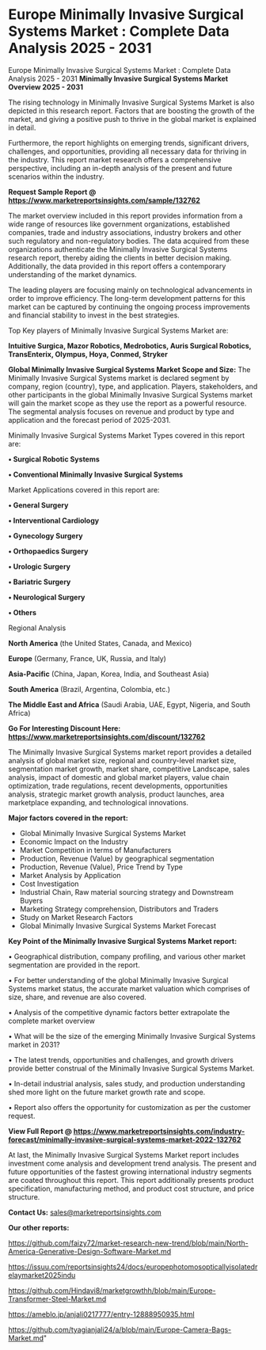 # Europe Minimally Invasive Surgical Systems Market : Complete Data Analysis 2025 - 2031
Europe Minimally Invasive Surgical Systems Market : Complete Data Analysis 2025 - 2031
<Strong> Minimally Invasive Surgical Systems Market Overview 2025 - 2031</strong>

The rising technology in Minimally Invasive Surgical Systems Market is also depicted in this research report. Factors that are boosting the growth of the market, and giving a positive push to thrive in the global market is explained in detail.

Furthermore, the report highlights on emerging trends, significant drivers, challenges, and opportunities, providing all necessary data for thriving in the industry. This report market research offers a comprehensive perspective, including an in-depth analysis of the present and future scenarios within the industry.

<strong>Request Sample Report @ <a href=https://www.marketreportsinsights.com/sample/132762>https://www.marketreportsinsights.com/sample/132762</a></strong>

The market overview included in this report provides information from a wide range of resources like government organizations, established companies, trade and industry associations, industry brokers and other such regulatory and non-regulatory bodies. The data acquired from these organizations authenticate the Minimally Invasive Surgical Systems research report, thereby aiding the clients in better decision making. Additionally, the data provided in this report offers a contemporary understanding of the market dynamics.

The leading players are focusing mainly on technological advancements in order to improve efficiency. The long-term development patterns for this market can be captured by continuing the ongoing process improvements and financial stability to invest in the best strategies.

Top Key players of Minimally Invasive Surgical Systems Market are:

<strong>Intuitive Surgica, Mazor Robotics, Medrobotics, Auris Surgical Robotics, TransEnterix, Olympus, Hoya, Conmed, Stryker</strong>

<strong><b>Global Minimally Invasive Surgical Systems Market Scope and Size:</b></strong>
The Minimally Invasive Surgical Systems market is declared segment by company, region (country), type, and application. Players, stakeholders, and other participants in the global Minimally Invasive Surgical Systems market will gain the market scope as they use the report as a powerful resource. The segmental analysis focuses on revenue and product by type and application and the forecast period of 2025-2031.

Minimally Invasive Surgical Systems Market Types covered in this report are:

<strong>• Surgical Robotic Systems

• Conventional Minimally Invasive Surgical Systems</strong>

Market Applications covered in this report are:

<strong>• General Surgery

• Interventional Cardiology

• Gynecology Surgery

• Orthopaedics Surgery

• Urologic Surgery

• Bariatric Surgery

• Neurological Surgery

• Others</strong> 

Regional Analysis

<strong>North America</strong> (the United States, Canada, and Mexico)

<strong>Europe</strong> (Germany, France, UK, Russia, and Italy)

<strong>Asia-Pacific</strong> (China, Japan, Korea, India, and Southeast Asia)

<strong>South America</strong> (Brazil, Argentina, Colombia, etc.)

<strong>The Middle East and Africa</strong> (Saudi Arabia, UAE, Egypt, Nigeria, and South Africa)

<strong>Go For Interesting Discount Here: <a href=https://www.marketreportsinsights.com/discount/132762>https://www.marketreportsinsights.com/discount/132762</a></strong>

The Minimally Invasive Surgical Systems market report provides a detailed analysis of global market size, regional and country-level market size, segmentation market growth, market share, competitive Landscape, sales analysis, impact of domestic and global market players, value chain optimization, trade regulations, recent developments, opportunities analysis, strategic market growth analysis, product launches, area marketplace expanding, and technological innovations.

<strong><b>Major factors covered in the report:</b></strong>
<ul>
  <li>Global Minimally Invasive Surgical Systems Market </li>
  <li>Economic Impact on the Industry</li>
  <li>Market Competition in terms of Manufacturers</li>
  <li>Production, Revenue (Value) by geographical segmentation</li>
  <li>Production, Revenue (Value), Price Trend by Type</li>
  <li>Market Analysis by Application</li>
  <li>Cost Investigation</li>
  <li>Industrial Chain, Raw material sourcing strategy and Downstream Buyers</li>
  <li>Marketing Strategy comprehension, Distributors and Traders</li>
  <li>Study on Market Research Factors</li>
  <li>Global Minimally Invasive Surgical Systems Market Forecast</li>
</ul>

<strong><b>Key Point of the Minimally Invasive Surgical Systems Market report:</b></strong>

• Geographical distribution, company profiling, and various other market segmentation are provided in the report.

• For better understanding of the global Minimally Invasive Surgical Systems market status, the accurate market valuation which comprises of size, share, and revenue are also covered.

• Analysis of the competitive dynamic factors better extrapolate the complete market overview

• What will be the size of the emerging Minimally Invasive Surgical Systems market in 2031?

• The latest trends, opportunities and challenges, and growth drivers provide better construal of the Minimally Invasive Surgical Systems Market.

• In-detail industrial analysis, sales study, and production understanding shed more light on the future market growth rate and scope.

• Report also offers the opportunity for customization as per the customer request.

<strong><b>View Full Report @ <a href=https://www.marketreportsinsights.com/industry-forecast/minimally-invasive-surgical-systems-market-2022-132762>https://www.marketreportsinsights.com/industry-forecast/minimally-invasive-surgical-systems-market-2022-132762</a></b></strong>


At last, the Minimally Invasive Surgical Systems Market report includes investment come analysis and development trend analysis. The present and future opportunities of the fastest growing international industry segments are coated throughout this report. This report additionally presents product specification, manufacturing method, and product cost structure, and price structure.

<strong>Contact Us:</strong>
sales@marketreportsinsights.com

<strong>Our other reports:</strong>

<a href=https://github.com/faizy72/market-research-new-trend/blob/main/North-America-Generative-Design-Software-Market.md>https://github.com/faizy72/market-research-new-trend/blob/main/North-America-Generative-Design-Software-Market.md</a>

<a href=https://issuu.com/reportsinsights24/docs/europephotomosopticallyisolatedrelaymarket2025indu>https://issuu.com/reportsinsights24/docs/europephotomosopticallyisolatedrelaymarket2025indu</a>

<a href=https://github.com/Hindavi8/marketgrowthh/blob/main/Europe-Transformer-Steel-Market.md>https://github.com/Hindavi8/marketgrowthh/blob/main/Europe-Transformer-Steel-Market.md</a>

<a href=https://ameblo.jp/anjali0217777/entry-12888950935.html>https://ameblo.jp/anjali0217777/entry-12888950935.html</a>

<a href=https://github.com/tyagianjali24/a/blob/main/Europe-Camera-Bags-Market.md>https://github.com/tyagianjali24/a/blob/main/Europe-Camera-Bags-Market.md</a>"
